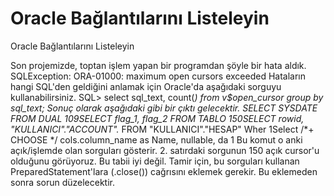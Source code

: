 # Oracle Bağlantılarını Listeleyin


Oracle Bağlantılarını Listeleyin



 Son projemizde, toptan işlem yapan bir programdan şöyle bir hata aldık.                SQLException: ORA-01000: maximum open cursors  exceeded              Hataların hangi SQL'den geldiğini anlamak için Oracle'da aşağıdaki sorguyu  kullanabilirsiniz.               SQL> select sql_text, count(*) from v$open_cursor group by sql_text;              Sonuç olarak aşağıdaki gibi bir çıktı gelecektir.               SELECT SYSDATE FROM DUAL                                              109SELECT flag_1, flag_2  FROM TABLO                                     150SELECT rowid, "KULLANICI"."ACCOUNT".* FROM "KULLANICI"."HESAP"  Wher  1Select /*+ CHOOSE */ cols.column_name as Name, nullable,  da          1              Bu komut o anki açık/işlemde olan sorguları gösterir. 2. satırdaki sorgunun 150 açık cursor'u olduğunu görüyoruz. Bu tabii iyi değil. Tamir için, bu sorguları kullanan PreparedStatement'lara (.close()) cağrısını eklemek gerekir. Bu eklemeden sonra sorun düzelecektir.




